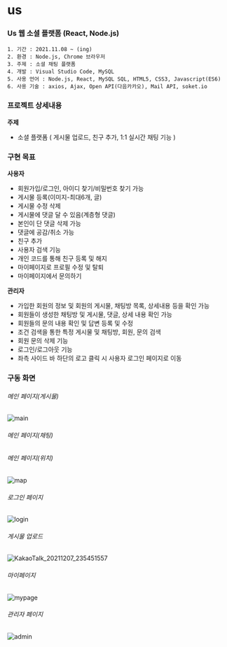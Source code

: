 # us
### Us 웹 소셜 플랫폼 (React, Node.js)

```
1. 기간 : 2021.11.08 ~ (ing)
2. 환경 : Node.js, Chrome 브라우저
3. 주제 : 소셜 채팅 플랫폼
4. 개발 : Visual Studio Code, MySQL
5. 사용 언어 : Node.js, React, MySQL SQL, HTML5, CSS3, Javascript(ES6)
6. 사용 기술 : axios, Ajax, Open API(다음카카오), Mail API, soket.io
```

### 프로젝트 상세내용
**주제**
* 소셜 플랫폼 ( 게시물 업로드, 친구 추가, 1:1 실시간 채팅 기능 )

### 구현 목표
**사용자**
* 회원가입/로그인, 아이디 찾기/비밀번호 찾기 가능
* 게시물 등록(이미지-최대6개, 글)
* 게시물 수정 삭제
* 게시물에 댓글 달 수 있음(계층형 댓글)
* 본인이 단 댓글 삭제 가능
* 댓글에 공감/취소 가능
* 친구 추가
* 사용자 검색 기능
* 개인 코드를 통해 친구 등록 및 해지
* 마이페이지로 프로필 수정 및 탈퇴
* 마이페이지에서 문의하기

**관리자**
+ 가입한 회원의 정보 및 회원의 게시물, 채팅방 목록, 상세내용 등을 확인 가능
+ 회원들이 생성한 채팅방 및 게시물, 댓글, 상세 내용 확인 가능
+ 회원들의 문의 내용 확인 및 답변 등록 및 수정
+ 조건 검색을 통한 특정 게시물 및 채팅방, 회원, 문의 검색
+ 회원 문의 삭제 기능
+ 로그인/로그아웃 기능
+ 좌측 사이드 바 하단의 로고 클릭 시 사용자 로그인 페이지로 이동

### 구동 화면
###### 메인 페이지(게시물)
![main](https://user-images.githubusercontent.com/75155418/145069016-ee490278-32c1-47e8-8f77-cdbf1229c6ec.png)

###### 메인 페이지(채팅)

###### 메인 페이지(위치)
![map](https://user-images.githubusercontent.com/75155418/145069358-feec2764-eccf-4edb-a9a8-ee77d0220368.png)

###### 로그인 페이지
![login](https://user-images.githubusercontent.com/75155418/145069438-8e2010f5-46c3-4d9e-b80f-0840d3ac00a4.png)

###### 게시물 업로드
![KakaoTalk_20211207_235451557](https://user-images.githubusercontent.com/75155418/145069600-da20b024-d1c1-4884-bc26-641c6711c91f.png)

###### 마이페이지
![mypage](https://user-images.githubusercontent.com/75155418/145069673-abfc1f3f-bb50-44e9-9a22-01ae606635a3.png)

###### 관리자 페이지
![admin](https://user-images.githubusercontent.com/75155418/145069519-1c291401-f7ed-43c8-9f0c-66e72e68be77.png)
